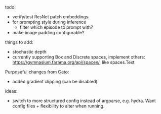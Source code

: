 todo:
- verify/test ResNet patch embeddings
- for prompting style during inference
    - filter which episode to prompt with?
- make image padding configurable?

things to add: 
- stochastic depth
- currently supporting Box and Discrete spaces, implement others: https://gymnasium.farama.org/api/spaces/, like spaces.Text

Purposeful changes from Gato:
- added gradient clipping (can be disabled)

ideas:
- switch to more structured config instead of argparse, e.g. hydra. Want config files + flexibility to alter when running. 